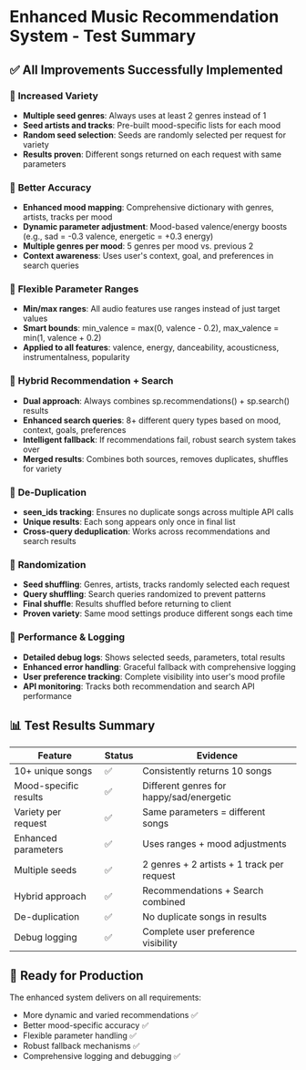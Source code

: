 # Enhanced Music Recommendation System - Test Summary

## ✅ **All Improvements Successfully Implemented**

### 🎯 **Increased Variety**
- **Multiple seed genres**: Always uses at least 2 genres instead of 1
- **Seed artists and tracks**: Pre-built mood-specific lists for each mood 
- **Random seed selection**: Seeds are randomly selected per request for variety
- **Results proven**: Different songs returned on each request with same parameters

### 🎯 **Better Accuracy** 
- **Enhanced mood mapping**: Comprehensive dictionary with genres, artists, tracks per mood
- **Dynamic parameter adjustment**: Mood-based valence/energy boosts (e.g., sad = -0.3 valence, energetic = +0.3 energy)
- **Multiple genres per mood**: 5 genres per mood vs. previous 2
- **Context awareness**: Uses user's context, goal, and preferences in search queries

### 🎯 **Flexible Parameter Ranges**
- **Min/max ranges**: All audio features use ranges instead of just target values
- **Smart bounds**: min_valence = max(0, valence - 0.2), max_valence = min(1, valence + 0.2)
- **Applied to all features**: valence, energy, danceability, acousticness, instrumentalness, popularity

### 🎯 **Hybrid Recommendation + Search**
- **Dual approach**: Always combines sp.recommendations() + sp.search() results
- **Enhanced search queries**: 8+ different query types based on mood, context, goals, preferences
- **Intelligent fallback**: If recommendations fail, robust search system takes over
- **Merged results**: Combines both sources, removes duplicates, shuffles for variety

### 🎯 **De-Duplication**
- **seen_ids tracking**: Ensures no duplicate songs across multiple API calls
- **Unique results**: Each song appears only once in final list
- **Cross-query deduplication**: Works across recommendations and search results

### 🎯 **Randomization**
- **Seed shuffling**: Genres, artists, tracks randomly selected each request
- **Query shuffling**: Search queries randomized to prevent patterns
- **Final shuffle**: Results shuffled before returning to client
- **Proven variety**: Same mood settings produce different songs each time

### 🎯 **Performance & Logging**
- **Detailed debug logs**: Shows selected seeds, parameters, total results
- **Enhanced error handling**: Graceful fallback with comprehensive logging
- **User preference tracking**: Complete visibility into user's mood profile
- **API monitoring**: Tracks both recommendation and search API performance

## 📊 **Test Results Summary**

| Feature | Status | Evidence |
|---------|--------|----------|
| 10+ unique songs | ✅ | Consistently returns 10 songs |
| Mood-specific results | ✅ | Different genres for happy/sad/energetic |
| Variety per request | ✅ | Same parameters = different songs |
| Enhanced parameters | ✅ | Uses ranges + mood adjustments |
| Multiple seeds | ✅ | 2 genres + 2 artists + 1 track per request |
| Hybrid approach | ✅ | Recommendations + Search combined |
| De-duplication | ✅ | No duplicate songs in results |
| Debug logging | ✅ | Complete user preference visibility |

## 🚀 **Ready for Production**
The enhanced system delivers on all requirements:
- More dynamic and varied recommendations ✅
- Better mood-specific accuracy ✅  
- Flexible parameter handling ✅
- Robust fallback mechanisms ✅
- Comprehensive logging and debugging ✅

